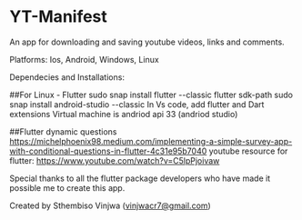 # YT-Manifest

An app for downloading and saving youtube videos, links and  comments.

Platforms: Ios, Android, Windows, Linux

Dependecies and Installations:

##For Linux - Flutter
sudo snap install flutter --classic
flutter sdk-path
sudo snap install android-studio --classic
In Vs code, add flutter and Dart extensions
Virtual machine is andriod api 33 (andriod studio)

##Flutter dynamic questions
https://michelphoenix98.medium.com/implementing-a-simple-survey-app-with-conditional-questions-in-flutter-4c31e95b7040
youtube resource for flutter: https://www.youtube.com/watch?v=C5lpPjoivaw

Special thanks to all the flutter package developers who have made it possible me to create this app.

Created by Sthembiso Vinjwa (vinjwacr7@gmail.com)
